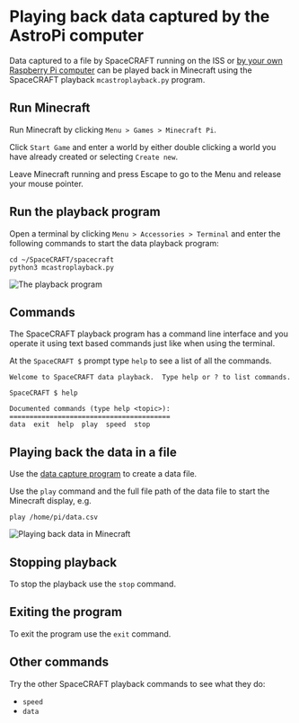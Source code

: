 
# Playing back data captured by the AstroPi computer

Data captured to a file by SpaceCRAFT running on the ISS or [by your own Raspberry Pi computer](capturingdata.md) can be played back in Minecraft using the SpaceCRAFT playback `mcastroplayback.py` program.

## Run Minecraft

Run Minecraft by clicking `Menu > Games > Minecraft Pi`.

Click `Start Game` and enter a world by either double clicking a world you have already created or selecting `Create new`.

Leave Minecraft running and press Escape to go to the Menu and release your mouse pointer.

## Run the playback program

Open a terminal by clicking `Menu > Accessories > Terminal` and enter the following commands to start the data playback program:

```
cd ~/SpaceCRAFT/spacecraft
python3 mcastroplayback.py
```

![The playback program](../images/playbackhelp.png)

## Commands

The SpaceCRAFT playback program has a command line interface and you operate it using text based commands just like when using the terminal.

At the `SpaceCRAFT $` prompt type `help` to see a list of all the commands.

```
Welcome to SpaceCRAFT data playback.  Type help or ? to list commands.

SpaceCRAFT $ help

Documented commands (type help <topic>):
========================================
data  exit  help  play  speed  stop
```

## Playing back the data in a file

Use the [data capture program](capturingdata.md) to create a data file.

Use the `play` command and the full file path of the data file to start the Minecraft display, e.g.

```
play /home/pi/data.csv
```
![Playing back data in Minecraft](../images/playbackrunning.png)

## Stopping playback

To stop the playback use the `stop` command.

## Exiting the program

To exit the program use the `exit` command.

## Other commands

Try the other SpaceCRAFT playback commands to see what they do:
* `speed`
* `data`

